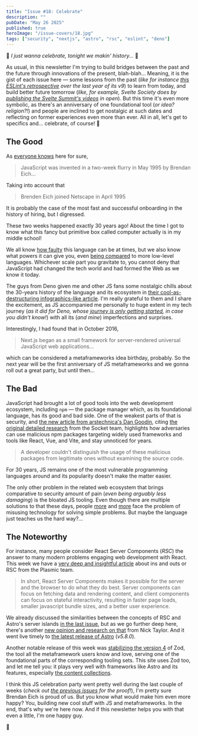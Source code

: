 ```yaml
---
title: "Issue #18: Celebrate"
description: ""
pubDate: "May 26 2025"
published: true
heroImage: "/issue-covers/18.jpg"
tags: ["security", "nextjs", "astro", "rsc", "eslint", "deno"]
---
```


🎵 _I just wanna celebrate, tonight we makin' history..._ 🎵

As usual, in this newsletter I'm trying to build bridges between the past and the future through innovations of the present, blah-blah... Meaning, it is the gist of each issue here — some lessons from the past (_like for instance [this ESLint's retrospective](https://eslint.org/blog/2025/05/eslint-v9.0.0-retrospective/) over the last year of its v9_) to learn from today, and build better future tomorrow (_like, for example, Svelte Society does by [publishing the Svelte Summit's videos](https://svelte.dev/blog/svelte-summit-videos) in open_). But this time it's even more symbolic, as there's an anniversary of one foundational tool (_or idea? religion?!_) and people are inclined to get nostalgic at such dates and reflecting on former experiences even more than ever. All in all, let's get to specifics and... celebrate, of course! 🎉

## The Good

As [everyone knows](https://cybercultural.com/p/1995-the-birth-of-javascript/) here for sure,

> JavaScript was invented in a two-week flurry in May 1995 by Brendan Eich...

Taking into account that

> Brenden Eich joined Netscape in April 1995

It is probably the case of the most fast and successful onboarding in the history of hiring, but I digressed.

These two weeks happened exactly 30 years ago! About the time I got to know what this fancy but primitive box called computer actually is in my middle school!

We all know [how faulty](https://github.com/denysdovhan/wtfjs) this language can be at times, but we also know what powers it can give you, even [being compared](https://mrale.ph/blog/2018/02/03/maybe-you-dont-need-rust-to-speed-up-your-js.html) to more low-level languages. Whichever scale part you gravitate to, you cannot deny that JavaScript had changed the tech world and had formed the Web as we know it today.

The guys from Deno given me and other JS fans some nostalgic chills about the 30-years history of the language and its ecosystem in [their cool-as-destructuring infographics-like article](https://deno.com/blog/history-of-javascript). I'm really grateful to them and I share the excitement, as JS accompanied me personally to huge extent in my tech journey (_as it did for Deno, whose [journey is only getting started](https://deno.com/blog/greatly-exaggerated), in case you didn't know!_) with all its (_and mine_) imperfections and surprises.

Interestingly, I had found that in October 2016,

> Next.js began as a small framework for server-rendered universal JavaScript web applications...

which can be considered a metaframeworks idea birthday, probably. So the next year will be the first anniversary of JS metaframeworks and we gonna roll out a great party, but until then...

## The Bad

JavaScript had brought a lot of good tools into the web development ecosystem, including `npm` — the package manager which, as its foundational language, has its good and bad side. One of the weakest parts of that is security, and [the new article from arstechnica's Dan Goodin](https://arstechnica.com/information-technology/2025/05/destructive-malware-available-in-npm-repo-went-unnoticed-for-2-years/), citing [the original detailed research](https://socket.dev/blog/malicious-npm-packages-target-react-vue-and-vite-ecosystems-with-destructive-payloads) from the Socket team, highlights how adversaries can use malicious npm packages targeting widely used frameworks and tools like React, Vue, and Vite, and stay unnoticed for years.

> A developer couldn't distinguish the usage of these malicious packages from legitimate ones without examining the source code.

For 30 years, JS remains one of the most vulnerable programming languages around and its popularity doesn't make the matter easier.

The only other problem in the related web ecosystem that brings comparative to security amount of pain (_even being arguably less damaging_) is the bloated JS tooling. Even though there are multiple solutions to that these days, people [more](https://bsky.app/profile/infrequently.org/post/3lpvdgm42jk2n) and [more](https://alan.norbauer.com/articles/astro-vs-nextjs-page-size/) face the problem of misusing technology for solving simple problems. But maybe the language just teaches us the hard way?...

## The Noteworthy

For instance, many people consider React Server Components (_RSC_) the answer to many modern problems engaging web development with React. This week we have a [very deep and insightful article](https://www.plasmic.app/blog/how-react-server-components-work) about ins and outs or RSC from the Plasmic team.

> In short, React Server Components makes it possible for the server and the browser to do what they do best. Server components can focus on fetching data and rendering content, and client components can focus on stateful interactivity, resulting in faster page loads, smaller javascript bundle sizes, and a better user experience.

We already discussed the similarities between the concepts of RSC and Astro's server islands [in the last issue](https://metaframe.works/archive/17/#:~:text=The%20mental%20model%20behind%20these%20two%20are%20remarkably%20similar!%20If%20you%20know%20Astro%2C%20you%20already%20have%2080%%20of%20the%20mental%20model%20for%20React%20Server%20Components.), but as we go further deep here, there's another [new opinion and research on that](https://dev.to/nickytonline/set-sail-for-server-islands-how-they-work-and-when-to-use-them-1p76) from Nick Taylor. And it went live timely to [the latest release of Astro](https://astro.build/blog/astro-580/) (_v5.8.0_).

Another notable release of this week was [stabilizing the version 4](https://zod.dev/v4) of Zod, the tool all the metaframework users know and love, serving one of the foundational parts of the corresponding tooling sets. This site uses Zod too, and let me tell you: it plays very well with frameworks like Astro and its features, especially [the content collections](https://docs.astro.build/en/guides/content-collections/).

I think this JS celebration party went pretty well during the last couple of weeks (_check out [the previous issues](https://metaframe.works/archive/) for the proof!_), I'm pretty sure Brendan Eich is proud of us. But you know what would make him even more happy? You, building new cool stuff with JS and metaframeworks. In the end, that's why we're here now. And if this newsletter helps you with that even a little, I'm one happy guy.

👋
